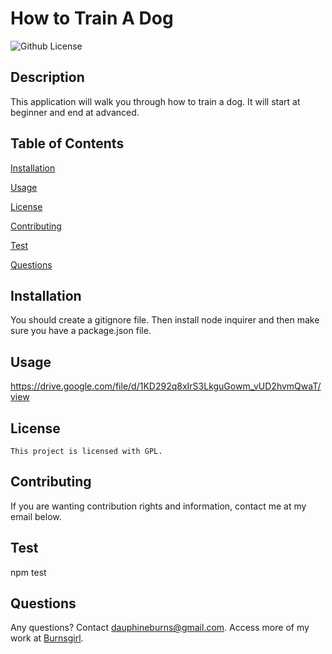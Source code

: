 # How to Train A Dog
  ![Github License](https://img.shields.io/badge/license-GPL-blue.svg)
  ## Description
  This application will walk you through how to train a dog. It will start at beginner and end at advanced.
  ## Table of Contents
  [Installation](#installation)

  [Usage](#usage)

  
[License](#license)


  [Contributing](#contributing)

  [Test](#test)

  [Questions](#questions)

 
  
  ## Installation
  You should create a gitignore file. Then install node inquirer and then make sure you have a package.json file.
  ## Usage
  https://drive.google.com/file/d/1KD292q8xIrS3LkguGowm_vUD2hvmQwaT/view
  ## License 
    This project is licensed with GPL.
  ## Contributing
  If you are wanting contribution rights and information, contact me at my email below.
  ## Test
  npm test
  ## Questions
  Any questions? Contact dauphineburns@gmail.com. Access more of my work at [Burnsgirl](https://github.com/Burnsgirl/).
